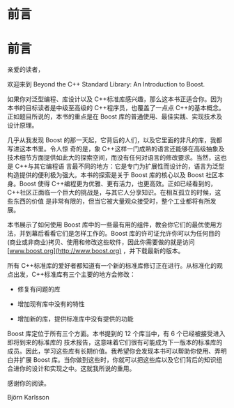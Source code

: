# 前言

# 前言

亲爱的读者，

欢迎来到 Beyond the C++ Standard Library: An Introduction to Boost.

如果你对泛型编程、库设计以及 C++标准库感兴趣，那么这本书正适合你。因为本书的目标读者是中级至高级的 C++程序员，也覆盖了一点点 C++的基本概念。正如题目所说的，本书的重点是在 Boost 库的普通使用、最佳实践、实现技术及设计原理。

几乎从我发现 Boost 的那一天起，它背后的人们，以及它里面的非凡的库，我都写进这本书里。令人惊 奇的是，象 C++这样一门成熟的语言还能够在高级抽象及技术细节方面提供如此大的探索空间，而没有任何对语言的修改要求。当然，这也是 C++与其它编程语 言最不同的地方：它是专门为扩展性而设计的，语言为泛型构造提供的便利极为强大。本书的探索是关于 Boost 库的核心以及 Boost 社区本身。Boost 使得 C++编程更为优雅、更有活力，也更高效。正如已经看到的，C++社区正面临一个巨大的挑战是，与其它人分享知识。在相互孤立的时候，这些东西的价值 是非常有限的，但当它被大量观众接受时，整个工业都将有所发展。

本书展示了如何使用 Boost 库中的一些最有用的组件，教会你它们的最优使用方法，并到幕后看看它们是怎样工作的。Boost 库的许可证允许你可以为任何目的(商业或非商业)拷贝、使用和修改这些软件，因此你需要做的就是访问 [www.boost.org](http://www.boost.org) ，并下载最新的版本。

所有 C++标准库的爱好者都知道有一个新的标准库修订正在进行。从标准化的观点出发，C++标准库有三个主要的地方会修改：

*   修复有问题的库

*   增加现有库中没有的特性

*   增加新的库，提供标准库中没有提供的功能

Boost 库定位于所有三个方面。本书提到的 12 个库当中，有 6 个已经被接受进入即将到来的标准库的 技术报告，这意味着它们很有可能成为下一版本的标准库的成员。因此，学习这些库有长期价值。我希望你会发现本书可以帮助你使用、弄明白并扩展 Boost 库。当你做到这些时，你就可以把这些库以及它们背后的知识组合进你的设计和实现之中。这就我所说的重用。

感谢你的阅读。

Björn Karlsson
